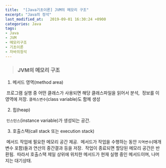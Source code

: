 ```yaml
---
title:  "[Java기초이론] JVM의 메모리 구조"
excerpt: "Java의 정석"
last_modified_at:   2019-09-01 16:30:24 +0900
categories: Java
tags:
- Java
- JVM
- 메모리구조
- 기초이론
- 자바의정석
---
```


>### JVM의 메모리 구조  

1. 메서드 영역(method area)

&nbsp;프로그램 실행 중 어떤 클래스가 사용되면 해당 클래스파일을 읽어서 분석,
&nbsp;정보를 이 영역에 저장. `클래스변수`(class variable)도 함께 생성  

2. 힙(heap)

&nbsp;`인스턴스`(instance variable)가 생성되는 공간.   

3. 호출스택(call stack 또는 execution stack)

&nbsp;메서드 작업에 필요한 메모리 공간 제공.
&nbsp;메서드가 작업을 수행하는 동안 `지역변수`(매개변수 포함)들과 연산의 중간결과 등을 저장.
&nbsp;작업이 종료되면 할당된 메모리 공간은 반환됨.
&nbsp;따라서 호출스택 제일 상위에 위치한 메서드가 현재 실행 중인 메서드이며, 나머지는 대기상태.
